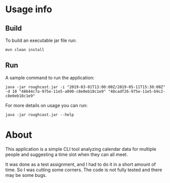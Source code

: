 # Usage info
## Build
To build an executable jar file run:
```
mvn clean install
```
## Run
A sample command to run the application:
```
java -jar roughcast.jar -i "2019-03-01T13:00:00Z/2019-05-11T15:30:00Z" -d 10 "48644c7a-975e-11e5-a090-c8e0eb18c1e9" "48cadf26-975e-11e5-b9c2-c8e0eb18c1e9"
```
For more details on usage you can run:
```
java -jar roughcast.jar --help
```
# About
This application is a simple CLI tool analyzing calendar data for multiple people and suggesting a time slot when they can all meet.

It was done as a test assignment, and I had to do it in a short amount of time. So I was cutting some corners. The code is not fully tested and there may be some bugs.